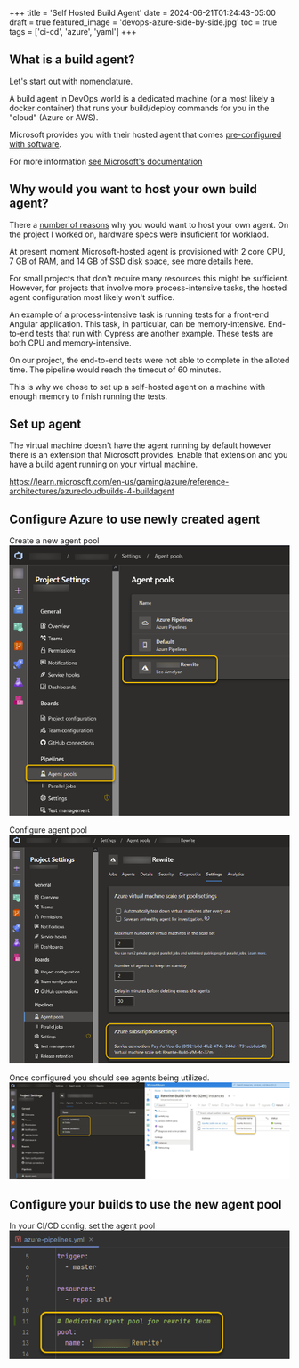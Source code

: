+++
title = 'Self Hosted Build Agent'
date = 2024-06-21T01:24:43-05:00
draft = true 
featured_image = 'devops-azure-side-by-side.jpg'
toc = true
tags = ['ci-cd', 'azure', 'yaml']
+++

## What is a build agent?

Let's start out with nomenclature.  

A build agent in DevOps world is a dedicated machine (or a most likely a docker container)
that runs your build/deploy commands for you in the "cloud" (Azure or AWS). 


Microsoft provides you with their hosted agent
that comes [pre-configured with software](https://learn.microsoft.com/en-us/azure/devops/pipelines/agents/hosted?view=azure-devops&tabs=yaml#software).

For more information [see Microsoft's documentation](https://learn.microsoft.com/en-us/azure/devops/pipelines/agents/agents?view=azure-devops&tabs=yaml%2Cbrowser)


## Why would you want to host your own build agent?

There a [number of reasons](https://learn.microsoft.com/en-us/azure/devops/pipelines/agents/hosted?view=azure-devops&tabs=yaml#capabilities-and-limitations) 
why you would want to host your own agent.
On the project I worked on, hardware specs were insuficient for worklaod.

At present moment Microsoft-hosted agent 
is provisioned with 2 core CPU, 7 GB of RAM, and 14 GB of SSD disk space,
see [more details here](https://learn.microsoft.com/en-us/azure/devops/pipelines/agents/hosted?view=azure-devops&tabs=yaml#hardware).


For small projects that don't require many resources this might be sufficient. 
However, for projects that involve more process-intensive tasks, the hosted agent configuration most
likely won't suffice.


An example of a process-intensive task is running tests for a front-end Angular application. This task,
in particular, can be memory-intensive. End-to-end tests that run with Cypress are another example. These tests are both CPU and memory-intensive.

On our project, the end-to-end tests were not able to complete in the alloted time.
The pipeline would reach the timeout of 60 minutes.  

This is why we chose to set up a self-hosted agent on a machine with enough memory to 
finish running the tests.


## Set up agent

The virtual machine doesn't have the agent running by default 
however there is an extension that Microsoft provides. 
Enable that extension and you have a build agent running on your virtual machine.


https://learn.microsoft.com/en-us/gaming/azure/reference-architectures/azurecloudbuilds-4-buildagent

## Configure Azure to use newly created agent

Create a new agent pool
![agent-pool-create.png](agent-pool-create.png)

Configure agent pool
![agent-pool-configure.png](agent-pool-configure.png)

Once configured you should see agents being utilized.
![devops-azure-side-by-side.jpg](devops-azure-side-by-side.jpg)

## Configure your builds to use the new agent pool

In your CI/CD config, set the agent pool
![pipeline-set-agent-pool.png](pipeline-set-agent-pool.png)